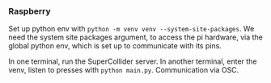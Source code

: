 ### Raspberry

Set up python env with `python -m venv venv --system-site-packages`. We need the system site packages argument, to access the pi hardware, via the global python env, which is set up to communicate with its pins.

In one terminal, run the SuperCollider server.
In another terminal, enter the venv, listen to presses with `python main.py`. Communication via OSC.
